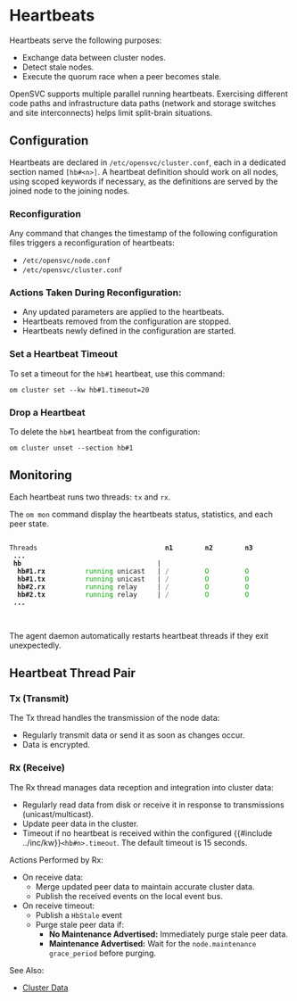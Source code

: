 # Heartbeats

Heartbeats serve the following purposes:

- Exchange data between cluster nodes.
- Detect stale nodes.
- Execute the quorum race when a peer becomes stale.

OpenSVC supports multiple parallel running heartbeats. Exercising different code paths and infrastructure data paths (network and storage switches and site interconnects) helps limit split-brain situations.

## Configuration

Heartbeats are declared in `/etc/opensvc/cluster.conf`, each in a dedicated section named `[hb#<n>]`. A heartbeat definition should work on all nodes, using scoped keywords if necessary, as the definitions are served by the joined node to the joining nodes.

### Reconfiguration

Any command that changes the timestamp of the following configuration files triggers a reconfiguration of heartbeats:

- `/etc/opensvc/node.conf`
- `/etc/opensvc/cluster.conf`

### Actions Taken During Reconfiguration:

- Any updated parameters are applied to the heartbeats.
- Heartbeats removed from the configuration are stopped.
- Heartbeats newly defined in the configuration are started.

### Set a Heartbeat Timeout

To set a timeout for the `hb#1` heartbeat, use this command:

```
om cluster set --kw hb#1.timeout=20
```

### Drop a Heartbeat

To delete the `hb#1` heartbeat from the configuration:

```
om cluster unset --section hb#1
```

## Monitoring

Each heartbeat runs two threads: `tx` and `rx`.

The `om mon` command display the heartbeats status, statistics, and each peer state.

<head>
<style type="text/css">
.ansi2html-content { display: inline; white-space: pre-wrap; word-wrap: break-word; }
.body_foreground { color: #AAAAAA; }
.body_background { background-color: #000000; }
.inv_foreground { color: #000000; }
.inv_background { background-color: #AAAAAA; }
.ansi1 { font-weight: bold; }
.ansi32 { color: #00aa00; }
.ansi33 { color: #aa5500; }
.ansi90 { color: #7f7f7f; }
.ansi91 { color: #ff0000; }
.ansi92 { color: #00ff00; }
.ansi93 { color: #ffff00; }
.ansi94 { color: #5c5cff; }
</style>
</head>
<pre class="ansi2html-content">
<code class="hljs">
Threads                                <span class="ansi1">n1</span>        <span class="ansi1">n2</span>        <span class="ansi1">n3</span>        
 <span class="ansi1">...</span>
 <span class="ansi1">hb</span>                                  |                                           <span class="ansi1">
  hb#1.rx</span>          <span class="ansi32">running</span> unicast   | <span class="ansi90">/</span>         <span class="ansi32">O</span>         <span class="ansi32">O</span>             <span class="ansi1">
  hb#1.tx</span>          <span class="ansi32">running</span> unicast   | <span class="ansi90">/</span>         <span class="ansi32">O</span>         <span class="ansi32">O</span>             <span class="ansi1">
  hb#2.rx</span>          <span class="ansi32">running</span> relay     | <span class="ansi90">/</span>         <span class="ansi32">O</span>         <span class="ansi32">O</span>             <span class="ansi1">
  hb#2.tx</span>          <span class="ansi32">running</span> relay     | <span class="ansi90">/</span>         <span class="ansi32">O</span>         <span class="ansi32">O</span>             
<span class="ansi1"> ...</span>
                                                                                 
</code>
</pre>                                                                                 

The agent daemon automatically restarts heartbeat threads if they exit unexpectedly.

## Heartbeat Thread Pair

### Tx (Transmit)

The Tx thread handles the transmission of the node data:

- Regularly transmit data or send it as soon as changes occur.
- Data is encrypted.

### Rx (Receive)

The Rx thread manages data reception and integration into cluster data:

- Regularly read data from disk or receive it in response to transmissions (unicast/multicast).
- Update peer data in the cluster.
- Timeout if no heartbeat is received within the configured {{#include ../inc/kw}}`<hb#n>.timeout`. The default timeout is 15 seconds.

Actions Performed by Rx:

- On receive data:
  - Merge updated peer data to maintain accurate cluster data.
  - Publish the received events on the local event bus.
- On receive timeout:
  - Publish a `HbStale` event 
  - Purge stale peer data if:
    - **No Maintenance Advertised:** Immediately purge stale peer data.
    - **Maintenance Advertised:** Wait for the `node.maintenance grace_period` before purging.

<div class="warning">

See Also:
* [Cluster Data](internals.cluster_data.md)

</div>


